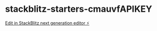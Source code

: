 # stackblitz-starters-cmauvfAPIKEY

[Edit in StackBlitz next generation editor ⚡️](https://stackblitz.com/~/github.com/isak123isak/stackblitz-starters-cmauvfAPIKEY)